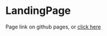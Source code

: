 # LandingPage
<p>Page link on github pages, or <a href="https://evertonmutti.github.io/LandingPage/Index.html">click here</a></p>
